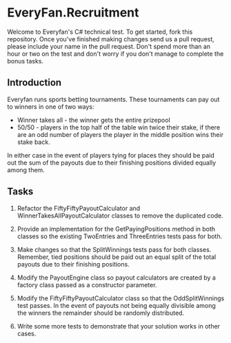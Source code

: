 # EveryFan.Recruitment

Welcome to Everyfan's C# technical test. To get started, fork this repository. Once you've finished making changes send us a pull request, please include your name in the pull request. Don't spend more than an hour or two on the test and don't worry if you don't manage to complete the bonus tasks.

## Introduction

Everyfan runs sports betting tournaments. These tournaments can pay out to winners in one of two ways:

* Winner takes all - the winner gets the entire prizepool
* 50/50 - players in the top half of the table win twice their stake, if there are an odd number of players the player in the middle position wins their stake back.

In either case in the event of players tying for places they should be paid out the sum of the payouts due to their finishing positions divided equally among them.

## Tasks

1.  Refactor the FiftyFiftyPayoutCalculator and WinnerTakesAllPayoutCalculator classes to remove the duplicated code.

2.  Provide an implementation for the GetPayingPositions method in both classes so the existing TwoEntries and ThreeEntries tests pass for both.

3.  Make changes so that the SplitWinnings tests pass for both classes. Remember, tied positions should be paid out an equal split of the total payouts due to their finishing positions.

4.  Modify the PayoutEngine class so payout calculators are created by a factory class passed as a constructor parameter.

5.  Modify the FiftyFiftyPayoutCalculator class so that the OddSplitWinnings test passes. In the event of payouts not being equally divisible among the winners the remainder should be randomly distributed.

6.  Write some more tests to demonstrate that your solution works in other cases.






